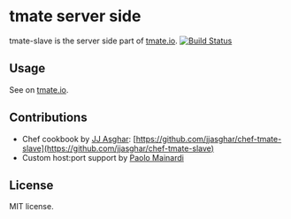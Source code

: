 tmate server side
==================

tmate-slave is the server side part of [tmate.io](http://tmate.io/). [![Build Status](https://travis-ci.org/tmate-io/tmate-slave.svg?branch=master)](https://travis-ci.org/tmate-io/tmate-slave)

Usage
-----

See on [tmate.io](http://tmate.io/).

Contributions
-------------

* Chef cookbook by [JJ Asghar](https://github.com/jjasghar): [https://github.com/jjasghar/chef-tmate-slave](https://github.com/jjasghar/chef-tmate-slave)
* Custom host:port support by [Paolo Mainardi](https://github.com/paolomainardi)

License
--------

MIT license.
